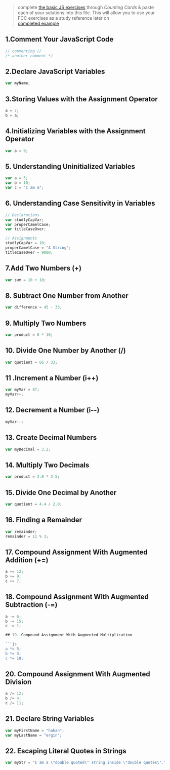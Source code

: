 > complete [the basic JS exercises](https://learn.freecodecamp.org/javascript-algorithms-and-data-structures/basic-javascript) through _Counting Cards_ & paste each of your solutions into this file.  This will allow you to use your FCC exercises as a study reference later on  
> [completed example](https://github.com/AlfiYusrina/hyf-javascript1/blob/master/week1/freecode_camp_solutions.MD) 

## 1.Comment Your JavaScript Code

```js
// commenting //
/* another comment */
```

## 2.Declare JavaScript Variables

```js
var myName;
```

## 3.Storing Values with the Assignment Operator

```js
a = 7;
b = a;
```

## 4.Initializing Variables with the Assignment Operator

```js
var a = 9;
```

## 5. Understanding Uninitialized Variables

```js
var a = 5;
var b = 10;
var c = "I am a";
```

## 6. Understanding Case Sensitivity in Variables
```js
// Declarations
var studlyCapVar;
var properCamelCase;
var titleCaseOver;

// Assignments
studlyCapVar = 10;
properCamelCase = "A String";
titleCaseOver = 9000;
```

## 7.Add Two Numbers (+)
```js
var sum = 10 + 10;
```

## 8. Subtract One Number from Another
```js
var difference = 45 - 33;
```

## 9. Multiply Two Numbers
```js
var product = 8 * 10;
```

## 10. Divide One Number by Another (/)
```js
var quotient = 66 / 33;
```

## 11 .Increment a Number (i++)

```js
var myVar = 87;
myVar++;
```

## 12. Decrement a Number (i--)
```js
myVar--;
```

## 13. Create Decimal Numbers
```js
var myDecimal = 3.2;
```

## 14. Multiply Two Decimals
```js
var product = 2.0 * 2.5;
```

## 15. Divide One Decimal by Another
```js
var quotient = 4.4 / 2.0;
```

## 16. Finding a Remainder
```js
var remainder;
remainder = 11 % 3;
```

## 17. Compound Assignment With Augmented Addition (+=)
```js
a += 12;
b += 9;
c += 7;
```

## 18. Compound Assignment With Augmented Subtraction (-=)

```js
a -= 6;
b -= 15;
c -= 1;

## 19. Compound Assignment With Augmented Multiplication

```js
a *= 5;
b *= 3;
c *= 10;
```

## 20. Compound Assignment With Augmented Division
```js
a /= 12;
b /= 4;
c /= 11;
```
## 21. Declare String Variables

```js
var myFirstName = "hakan";
var myLastName = "ergin";
```

## 22. Escaping Literal Quotes in Strings

```js
var myStr = "I am a \"double quoted\" string inside \"double quotes\".";
```

